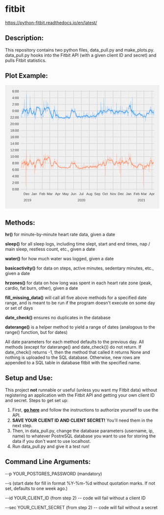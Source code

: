 # fitbit

https://python-fitbit.readthedocs.io/en/latest/


## Description:

This repository contains two python files, data_pull.py and make_plots.py. data_pull.py hooks into the Fitbit API (with a given client ID and secret) and pulls Fitbit statistics. 

## Plot Example:

![Sleep Plot](https://raw.githubusercontent.com/mrkaye97/fitbit-data/master/viz/sleepplot.svg)

## Methods:

**hr()** for minute-by-minute heart rate data, given a date

**sleep()** for all sleep logs, including time slept, start and end times, nap / main sleep, restless count, etc., given a date

**water()** for how much water was logged, given a date

**basicactivity()** for data on steps, active minutes, sedentary minutes, etc., given a date

**hrzones()** for data on how long was spent in each heart rate zone (peak, cardio, fat burn, other), given a date

**fill_missing_data()** will call all five above methods for a specified date range, and is meant to be run if the program doesn't execute on some day or set of days

**date_check()** ensures no duplicates in the database

**daterange()** is a helper method to yield a range of dates (analogous to the range() function, but for dates)


All date parameters for each method defaults to the previous day. All methods (except for daterange() and date_check()) do not return. If date_check() returns -1, then the method that called it returns None and nothing is uploaded to the SQL database. Otherwise, new rows are appended to a SQL table in database fitbit with the specified name.

## Setup and Use:

This project **not** runnable or useful (unless you want my Fitbit data) without registering an application with the Fitbit API and getting your own client ID and secret. Steps to get set up:

1. First, [**go here**](https://towardsdatascience.com/collect-your-own-fitbit-data-with-python-ff145fa10873) and follow the instructions to authorize yourself to use the API.
2. **SAVE YOUR CLIENT ID AND CLIENT SECRET!** You'll need them in the next step.
3. Then, in data_pull.py, change the database parameters (username, ip, name) to whatever PostreSQL database you want to use for storing the data if you don't want to use localhost.
4. Run data_pull.py and give it a test run!

## Command Line Arguments:

--p YOUR_POSTGRES_PASSWORD (mandatory)

--s (start date for fill in format %Y-%m-%d without quotation marks. If not set, defaults to one week ago.)

--id YOUR_CLIENT_ID (from step 2) -- code will fail without a client ID

--sec YOUR_CLIENT_SECRET (from step 2) -- code will fail without a secret



